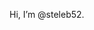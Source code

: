 Hi, I’m @steleb52.



<!---
steleb52/steleb52 is a ✨ special ✨ repository because its `README.md` (this file) appears on your GitHub profile.
You can click the Preview link to take a look at your changes.
--->
